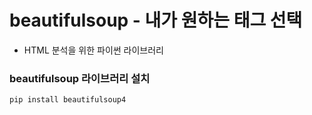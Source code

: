 # beautifulsoup - 내가 원하는 태그 선택

- HTML 분석을 위한 파이썬 라이브러리


### beautifulsoup 라이브러리 설치

`pip install beautifulsoup4`
